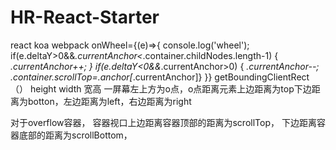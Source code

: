 # HR-React-Starter
react koa webpack
onWheel={(e)=>{
                console.log('wheel');
               if(e.deltaY>0&&_.currentAnchor<_.container.childNodes.length-1)
               {   _.currentAnchor++;
                   }
                if(e.deltaY<0&&_.currentAnchor>0)
                {   _.currentAnchor--;
                    _.container.scrollTop=_.anchor[_.currentAnchor]}
            }}
getBoundingClientRect（）
height width 宽高
一屏幕左上方为o点，o点距离元素上边距离为top下边距离为botton，左边距离为left，右边距离为right

对于overflow容器，
    容器视口上边距离容器顶部的距离为scrollTop，
    下边距离容器底部的距离为scrollBottom，
